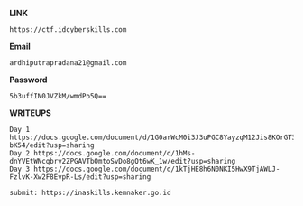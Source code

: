 **LINK**
```
https://ctf.idcyberskills.com
```

**Email**
```
ardhiputrapradana21@gmail.com
```

**Password**
```
5b3uffIN0JVZkM/wmdPo5Q==
```

**WRITEUPS**
```
Day 1 https://docs.google.com/document/d/1G0arWcM0i3J3uPGC8YayzqM12Jis8KOrGT3oOH-bK54/edit?usp=sharing
Day 2 https://docs.google.com/document/d/1hMs-dnYVEtWNcqbrv2ZPGAVTbOmtoSvDo8gQt6wK_1w/edit?usp=sharing
Day 3 https://docs.google.com/document/d/1kTjHE8h6N0NKI5HwX9TjAWLJ-FzlvK-Xw2F8EvpR-Ls/edit?usp=sharing

submit: https://inaskills.kemnaker.go.id
```
